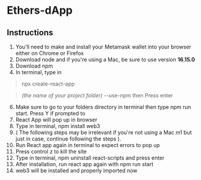 # Ethers-dApp


## Instructions

1. You'll need to make and install your Metamask wallet into your browser either on Chrome or Firefox
2. Download node and if you're using a Mac, be sure to use version **16.15.0**
3. Download npm
4. In terminal, type in 
  > npx create-react-app
    
  > *(the name of your project folder)* 
  > --use-npm
  then Press enter
6. Make sure to go to your folders directory in terminal then type npm run start. Press Y if prompted to
7. React App will pop up in browser
8. Type in terminal, npm install web3
9. ( The following steps may be irrelevant if you're not using a Mac m1 but just in case, continue following the steps ).
10. Run React app again in terminal to expect errors to pop up
11. Press control z to kill the site
12. Type in terminal, npm uninstall react-scripts and press enter 
13. After installation, run react app again with npm run start
14. web3 will be installed and properly imported now    
